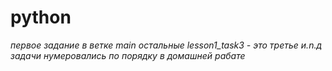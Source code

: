 # python
*первое задание в ветке main*
*остальные  lesson1_task3 - это третье и.n.д задачи нумеровались по порядку в домашней рабате*
